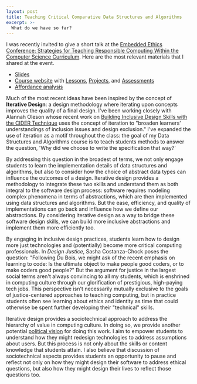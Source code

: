 ```yaml
---
layout: post
title: Teaching Critical Comparative Data Structures and Algorithms
excerpt: >-
  What do we have so far?
---
```


I was recently invited to give a short talk at the [Embedded Ethics Conference: Strategies for Teaching Responsible Computing Within the Computer Science Curriculum](https://hai.stanford.edu/events/embedded-ethics-conference-strategies-teaching-responsible-computing-within-computer-science). Here are the most relevant materials that I shared at the event.

- [Slides](https://docs.google.com/presentation/d/1fVqtYxWupi6zOWOjHGBH0CQOWlwi6p5fuwUFE06JUGg/edit?usp=sharing)
- [Course website](https://courses.cs.washington.edu/courses/cse373/23wi/) with [Lessons](https://courses.cs.washington.edu/courses/cse373/23wi/lessons/), [Projects](https://courses.cs.washington.edu/courses/cse373/23wi/projects/), and [Assessments](https://courses.cs.washington.edu/courses/cse373/23wi/assessments/)
- [Affordance analysis](https://courses.cs.washington.edu/courses/cse373/23wi/lessons/heaps-and-hashing/#affordance-analysis)

Much of the most recent ideas have been inspired by the concept of **Iterative Design**: a design methodology where iterating upon concepts improves the quality of a final design. I've been working closely with Alannah Oleson whose recent work on [Building Inclusive Design Skills with the CIDER Technique](https://medium.com/bits-and-behavior/beyond-average-users-building-inclusive-design-skills-with-the-cider-technique-413969544e6d) uses the concept of iteration to "broaden learners' understandings of inclusion issues and design exclusion." I've expanded the use of iteration as a motif throughout the class: the goal of my Data Structures and Algorithms course is to teach students methods to answer the question, 'Why did we choose to write the specification that way?'

By addressing this question in the broadest of terms, we not only engage students to learn the implementation details of data structures and algorithms, but also to consider how the choice of abstract data types can influence the outcomes of a design. Iterative design provides a methodology to integrate these two skills and understand them as both integral to the software design process: software requires modeling complex phenomena in terms of abstractions, which are then implemented using data structures and algorithms. But the ease, efficiency, and quality of implementations can go back and influence how we define our abstractions. By considering iterative design as a way to bridge these software design skills, we can build more inclusive abstractions and implement them more efficiently too.

By engaging in inclusive design practices, students learn how to design more just technologies and (potentially) become more critical computing professionals. In *Design Justice*, Sasha Costanza-Chock poses the question: "Following Du Bois, we might ask of the recent emphasis on learning to code: Is the ultimate object to make people good coders, or to make coders good people?" But the argument for justice in the largest social terms aren't always convincing to all my students, which is enshrined in computing culture through our glorification of prestigious, high-paying tech jobs. This perspective isn't necessarily mutually exclusive to the goals of justice-centered approaches to teaching computing, but in practice students often see learning about ethics and identity as time that could otherwise be spent further developing their "technical" skills.

Iterative design provides a sociotechnical approach to address the hierarchy of value in computing culture. In doing so, we provide another potential [political vision](https://doi.org/10.17763/1943-5045-88.1.26) for doing this work. I aim to empower students to understand how they might redesign technologies to address assumptions about users. But this process is not only about the skills or content knowledge that students attain. I also believe that discussion of sociotechnical aspects provides students an opportunity to pause and reflect not only on how they might design their software to address ethical questions, but also how they might design their lives to reflect those questions too.
